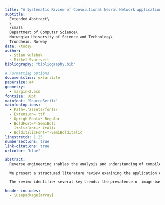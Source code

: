```yaml
---
title: "A Systematic Review of Convolutional Neural Network Applications in Raw Binary Code Analysis"
subtitle: |
  Extended Abstract\
  \
  \small
  Department of Computer Science\
  Norwegian University of Science and Technology\
  Trondheim, Norway
date: \today
author:
  - Stian Sulebak
  - Mikkel Svartveit
bibliography: "bibliography.bib"

# Formatting options
documentclass: extarticle
papersize: a4
geometry:
  - margin=2.5cm
fontsize: 10pt
mainfont: "SourceSerif4"
mainfontoptions:
  - Path=./assets/fonts/
  - Extension=.ttf
  - UprightFont=*-Regular
  - BoldFont=*-SemiBold
  - ItalicFont=*-Italic
  - BoldItalicFont=*-SemiBoldItalic
linestretch: 1.25
numbersections: true
link-citations: true
urlcolor: "blue"

abstract: |
  Reverse engineering enables the analysis and understanding of compiled software through examination of its binary form, with applications in security vulnerability detection, quality assurance, and compatibility analysis. While traditional approaches rely on disassembly or decompilation, recent advances in deep learning, particularly Convolutional Neural Networks (CNN), have enabled direct binary analysis by automatically discovering relevant features without manual engineering.  

  We present a structured literature review examining the application of CNN to binary code analysis, with a particular focus on approaches that operate directly on raw binaries without requiring disassembly. Through a systematic review of 20 primary studies from the Scopus database, we analyze and compare different approaches based on their binary code representation methods, network architectures, and targeted features. Our findings reveal that while malware classification dominates the current applications (18 out of 20 studies), CNN have also shown promise in detection of compiler optimization levels. 

  The review identifies several key trends: the prevalence of image-based binary representations, the effectiveness of transfer learning using pre-trained models like VGG-16, and the emergence of specialized CNN architectures designed specifically for binary analysis. We find that state-of-the-art approaches achieve accuracies above 99% in malware classification tasks, with recent innovations in network architecture and data preprocessing contributing to these improvements. This comprehensive analysis provides insights into the current state of CNN-based binary code analysis and identifies directions for future research in the field.

header-includes:
  - \usepackage{array}
---
```

